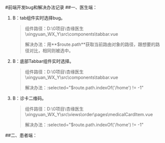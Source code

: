 #前端开发bug和解决办法记录
##一、医生端：
1. B：tab组件实时选择bug。
	>组件路径：D:\0项目\杏缘医生\xingyuan_WX_Y\src\components\tabbar.vue
	>
	>解决办法：用**$route.path**获取当前路由对象的路径，跟想要的路径对比，相同则被选中。  

2. B：底部Tabbar组件实时选择。
	>组件路径：D:\0项目\杏缘医生\xingyuan_WX_Y\src\components\tabbar.vue
	>
	>解决办法：:selected="$route.path.indexOf('/home') != -1"
3. B：诊卡二维码。
	>组件路径：D:\0项目\杏缘医生\xingyuan_WX_Y\src\views\order\pages\medicalCardItem.vue
	>
	>解决办法：:selected="$route.path.indexOf('/home') != -1"

##二、患者端：